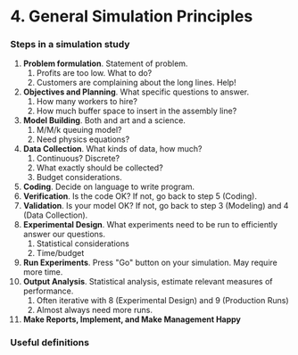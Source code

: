 # 4. General Simulation Principles

### Steps in a simulation study

1. **Problem formulation**. Statement of problem.
    1. Profits are too low. What to do?
    2. Customers are complaining about the long lines. Help!
2. **Objectives and Planning**. What specific questions to answer.
    1. How many workers to hire?
    2. How much buffer space to insert in the assembly line?
3. **Model Building**. Both and art and a science.
    1. M/M/k queuing model?
    2. Need physics equations?
4. **Data Collection**. What kinds of data, how much?
    1. Continuous? Discrete?
    2. What exactly should be collected?
    3. Budget considerations.
5. **Coding**. Decide on language to write program.
6. **Verification**. Is the code OK? If not, go back to step 5 (Coding).
7. **Validation**. Is your model OK? If not, go back to step 3 (Modeling)
and 4 (Data Collection).
8. **Experimental Design**. What experiments need to be run to efficiently
answer our questions.
    1. Statistical considerations
    2. Time/budget
9. **Run Experiments**. Press "Go" button on your simulation. May require more time.
10. **Output Analysis**. Statistical analysis, estimate relevant measures of performance.
    1. Often iterative with 8 (Experimental Design) and 9 (Production Runs)
    2. Almost always need more runs.
11. **Make Reports, Implement, and Make Management Happy**

### Useful definitions
